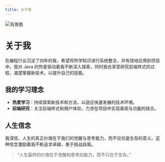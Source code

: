 ```yaml
---
title: 关于我
---
```

![背景图](../.vuepress/public/assets/about/background.png)
# 关于我

在编程行业沉淀了四年的我，希望将所学知识进行系统整合，并有效地应用到项目中。我对 Java 的热爱驱动着我不断深入探索，同时我也享受研究前端样式的过程，渴望掌握新技术，以提升自己的技能。

## 我的学习理念

- **热爱学习**：持续探索新技术和方法，以适应快速发展的技术环境。
- **前端研究**：关注前端样式和用户体验，力求在项目中实现美观与功能的结合。

## 人生信念

我深信，人生的真正价值在于我们的觉醒与思考能力，而不仅仅是生存的意义。这种信念激励着我不断追求卓越，勇于挑战自我。

> “人生最终的价值在于觉醒和思考的能力，而不只在于生存。”
